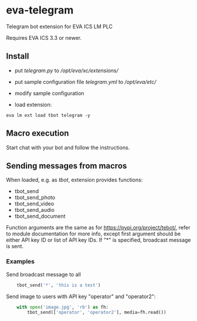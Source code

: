# eva-telegram

Telegram bot extension for EVA ICS LM PLC

Requires EVA ICS 3.3 or newer.

## Install

* put *telegram.py* to */opt/eva/xc/extensions/*

* put sample configuration file *telegram.yml* to */opt/eva/etc/*

* modify sample configuration

* load extension:

```shell
eva lm ext load tbot telegram -y
```

## Macro execution

Start chat with your bot and follow the instructions.

## Sending messages from macros

When loaded, e.g. as *tbot*, extension provides functions:

* tbot_send
* tbot_send_photo
* tbot_send_video
* tbot_send_audio
* tbot_send_document

Function arguments are the same as for https://pypi.org/project/tebot/, refer
to module documentation for more info, except first argument should be either
API key ID or list of API key IDs. If "\*" is specified, broadcast message is
sent.

### Examples

Send broadcast message to all

```python
    tbot_send('*', 'this is a test')
```

Send image to users with API key "operator" and "operator2":

```python
    with open('image.jpg', 'rb') as fh:
        tbot_send(['operator', 'operator2'], media=fh.read())
```
